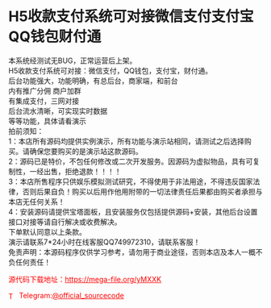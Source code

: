 # H5收款支付系统可对接微信支付支付宝QQ钱包财付通

本系统经测试无BUG，正常运营后上架。<br>H5收款支付系统可对接：微信支付，QQ钱包，支付宝，财付通。<br>后台功能强大，功能明确，有总后台，商家端，和前台<br>内有推广分佣 商户加群<br>有集成支付，三网对接<br>后台流水清晰，可实现实时数据<br>等等功能，具体请看演示<br>拍前须知：<br>1：本店所有源码均提供实例演示，所有功能与演示站相同，请测试之后选择购买。请确保您要购买的是演示站这款源码。<br>2：源码已是特价，不包任何修改或二次开发服务。因源码为虚拟物品，具有可复制性，一经出售，拒绝退款！！！！<br>3：本店所售程序只供娱乐模拟测试研究，不得使用于非法用途，不得违反国家法律，否则后果自负！购买以后用作他用附带的一切法律责任后果都由购买者承担与本店无任何关系！<br>4：安装源码请提供宝塔面板，且安装服务仅包括提供源码+安装，其他后台设置接口对接等请自行解决或收费解决。<br>下单默认同意以上条款。<br>演示请联系7*24小时在线客服QQ749972310，请联系客服！<br>免责声明：本源码程序仅供学习参考，请勿用于商业途径，否则本店及本人一概不负任何责任！<br>


<p style="color: red;">源代码下载地址：<a href="https://mega-file.org/yMXXK" style="color: red;">https://mega-file.org/yMXXK</a></p><p style="color: red;"><img src="https://cdn-icons-png.flaticon.com/512/2111/2111646.png" alt="Telegram Icon" style="width: 16px; vertical-align: middle; margin-right: 5px;">Telegram:<a href="https://t.me/official_sourcecode" style="color: red;">@official_sourcecode</a></p>